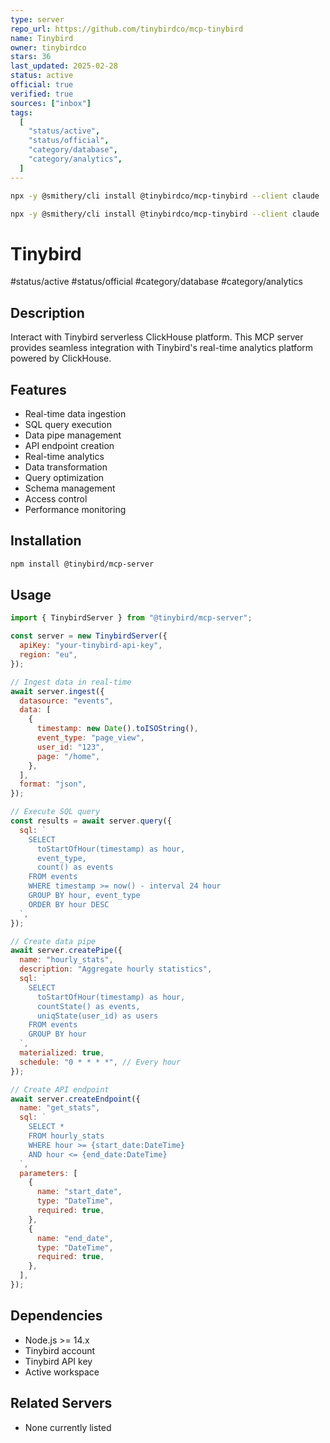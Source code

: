 ```yaml
---
type: server
repo_url: https://github.com/tinybirdco/mcp-tinybird
name: Tinybird
owner: tinybirdco
stars: 36
last_updated: 2025-02-28
status: active
official: true
verified: true
sources: ["inbox"]
tags:
  [
    "status/active",
    "status/official",
    "category/database",
    "category/analytics",
  ]
---
```


```bash
npx -y @smithery/cli install @tinybirdco/mcp-tinybird --client claude
```

```bash
npx -y @smithery/cli install @tinybirdco/mcp-tinybird --client claude
```

# Tinybird

#status/active #status/official #category/database #category/analytics

## Description

Interact with Tinybird serverless ClickHouse platform. This MCP server provides seamless integration with Tinybird's real-time analytics platform powered by ClickHouse.

## Features

- Real-time data ingestion
- SQL query execution
- Data pipe management
- API endpoint creation
- Real-time analytics
- Data transformation
- Query optimization
- Schema management
- Access control
- Performance monitoring

## Installation

```bash
npm install @tinybird/mcp-server
```

## Usage

```javascript
import { TinybirdServer } from "@tinybird/mcp-server";

const server = new TinybirdServer({
  apiKey: "your-tinybird-api-key",
  region: "eu",
});

// Ingest data in real-time
await server.ingest({
  datasource: "events",
  data: [
    {
      timestamp: new Date().toISOString(),
      event_type: "page_view",
      user_id: "123",
      page: "/home",
    },
  ],
  format: "json",
});

// Execute SQL query
const results = await server.query({
  sql: `
    SELECT 
      toStartOfHour(timestamp) as hour,
      event_type,
      count() as events
    FROM events
    WHERE timestamp >= now() - interval 24 hour
    GROUP BY hour, event_type
    ORDER BY hour DESC
  `,
});

// Create data pipe
await server.createPipe({
  name: "hourly_stats",
  description: "Aggregate hourly statistics",
  sql: `
    SELECT
      toStartOfHour(timestamp) as hour,
      countState() as events,
      uniqState(user_id) as users
    FROM events
    GROUP BY hour
  `,
  materialized: true,
  schedule: "0 * * * *", // Every hour
});

// Create API endpoint
await server.createEndpoint({
  name: "get_stats",
  sql: `
    SELECT *
    FROM hourly_stats
    WHERE hour >= {start_date:DateTime}
    AND hour <= {end_date:DateTime}
  `,
  parameters: [
    {
      name: "start_date",
      type: "DateTime",
      required: true,
    },
    {
      name: "end_date",
      type: "DateTime",
      required: true,
    },
  ],
});
```

## Dependencies

- Node.js >= 14.x
- Tinybird account
- Tinybird API key
- Active workspace

## Related Servers

- None currently listed
